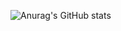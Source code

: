 ![Anurag's GitHub stats](https://github-readme-stats.vercel.app/api?username=excavatorgy&show_icons=true&theme=dracula)
